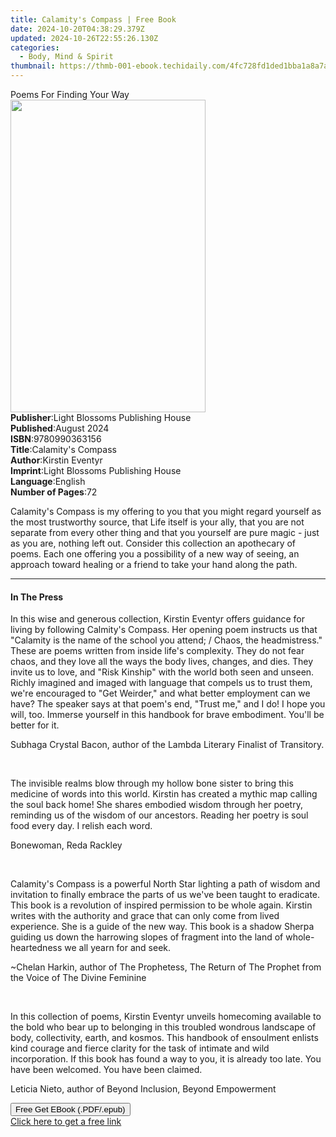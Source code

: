```yaml
---
title: Calamity's Compass | Free Book
date: 2024-10-20T04:38:29.379Z
updated: 2024-10-26T22:55:26.130Z
categories:
  - Body, Mind & Spirit
thumbnail: https://thmb-001-ebook.techidaily.com/4fc728fd1ded1bba1a8a7a83056097060f9f4632bb213458a68fe6db4fd82fd7.jpg
---
```

<main id="book-container">
  <div class="flex flex-col">
    <div class="book-brief flex-1 py-6 px-4 sm:p-6 md:py-10 md:px-8">
      <!-- brief-->
      <div class="book-brief-main">Poems For Finding Your Way</div>
    </div>
    <div
      class="book-meta-info flex-1 grid gap-4 col-start-1 col-end-3 row-start-1 sm:mb-6 sm:grid-cols-4 lg:gap-6 lg:col-start-2 lg:row-end-6 lg:row-span-6 lg:mb-0"
    >
      <div
        class="book-meta-info-left place-content-center mt-4 p-4 text-sm leading-6 col-start-2 col-span-2 dark:text-slate-400"
      >
        <img
          class="w-full h-500 object-cover rounded-lg sm:h-255 sm:col-span-2 lg:col-span-full"
          src="https://img-001-ebook.techidaily.com/d51c33b22883376bda9f78fb6d55b2d47c675882575ca1e2f00e8b5ee718ee09.jpg"
          alt=""
          width="312"
          height="500"
        />
      </div>
      <div
        class="book-meta-info-right mt-2 col-start-1 row-start-2 col-span-3 self-center"
      >
        <!-- meta data  -->
        <div class="flex flex-col px-4 md:px-8">
          <div class="flex-1">
            <strong>Publisher</strong>:<span class="px-2"
              >Light Blossoms Publishing House</span
            >
          </div>
          <div class="flex-1">
            <strong>Published</strong>:<span class="px-2">August 2024</span>
          </div>
          <div class="flex-1">
            <strong>ISBN</strong>:<span class="px-2">9780990363156</span>
          </div>
          <div class="flex-1">
            <strong>Title</strong>:<span class="px-2"
              >Calamity&#39;s Compass</span
            >
          </div>
          <div class="flex-1">
            <strong>Author</strong>:<span class="px-2">Kirstin Eventyr</span>
          </div>
          <div class="flex-1">
            <strong>Imprint</strong>:<span class="px-2"
              >Light Blossoms Publishing House</span
            >
          </div>
          <div class="flex-1">
            <strong>Language</strong>:<span class="px-2">English</span>
          </div>
          <div class="flex-1">
            <strong>Number of Pages</strong>:<span class="px-2">72</span>
          </div>
        </div>
      </div>
    </div>
    <div class="book-description flex-1 py-6 px-4 sm:p-6 md:py-10 md:px-8">
      <div class="book-description-main">
        <div accordion-content="" id="description">
          <p>
            Calamity's Compass is my offering to you that you might regard
            yourself as the most trustworthy source, that Life itself is your
            ally, that you are not separate from every other thing and that you
            yourself are pure magic - just as you are, nothing left out.
            Consider this collection an apothecary of poems. Each one offering
            you a possibility of a new way of seeing, an approach toward healing
            or a friend to take your hand along the path.
          </p>
        </div>
      </div>
    </div>
    <div class="book-excerpts flex-1 py-6 px-4 sm:p-6 md:py-10 md:px-8">
      <!-- excerpts-->
      <div class="book-excerpts-main">
        <hr />
        <h4 class="placeholder placeholder-heading">
          <span>In The Press</span>
        </h4>
        <p></p>
        <p>
          In this wise and generous collection, Kirstin Eventyr offers guidance
          for living by following Calmity's Compass. Her opening poem instructs
          us that "Calamity is the name of the school you attend; / Chaos, the
          headmistress." These are poems written from inside life's complexity.
          They do not fear chaos, and they love all the ways the body lives,
          changes, and dies. They invite us to love, and "Risk Kinship" with the
          world both seen and unseen. Richly imagined and imaged with language
          that compels us to trust them, we're encouraged to "Get Weirder," and
          what better employment can we have? The speaker says at that poem's
          end, "Trust me," and I do! I hope you will, too. Immerse yourself in
          this handbook for brave embodiment. You'll be better for it.
        </p>
        <p>
          Subhaga Crystal Bacon, author of the Lambda Literary Finalist of
          Transitory.
        </p>
        <p><br /></p>
        <p>
          <span style="background-color: rgba(255, 255, 255, 1)"
            >The invisible realms blow through my hollow bone sister to bring
            this medicine of words into this world. Kirstin has</span
          >&nbsp;created a&nbsp;mythic map&nbsp;calling the soul back home!
          She<span style="background-color: rgba(255, 255, 255, 1)"
            >&nbsp;shares embodied wisdom through her poetry, reminding us of
            the wisdom of our ancestors. Reading her poetry is soul food every
            day. I relish each word.</span
          >
        </p>
        <p>
          <span style="background-color: rgba(255, 255, 255, 1)"
            >Bonewoman, Reda Rackley</span
          >
        </p>
        <p><br /></p>
        <p>
          Calamity's Compass is a powerful North Star lighting a path of wisdom
          and invitation to finally embrace the parts of us we've been taught to
          eradicate. This book is a revolution of inspired permission to be
          whole again. Kirstin writes with the authority and grace that can only
          come from lived experience. She is a guide of the new way. This book
          is a shadow Sherpa guiding us down the harrowing slopes of fragment
          into the land of whole-heartedness we all yearn for and seek.
        </p>
        <p>
          ~Chelan Harkin, author of The Prophetess, The Return of The Prophet
          from the Voice of The Divine Feminine
        </p>
        <p><br /></p>
        <p>
          In this collection of poems, Kirstin Eventyr unveils homecoming
          available to the bold who bear up to belonging in this troubled
          wondrous landscape of body, collectivity, earth, and kosmos. This
          handbook of ensoulment enlists kind courage and fierce clarity for the
          task of intimate and wild incorporation.&nbsp;If this book has found a
          way to you, it is already too late. You have been welcomed. You have
          been claimed.
        </p>
        <p>Leticia Nieto, author of Beyond Inclusion, Beyond Empowerment</p>
        <p></p>
      </div>
    </div>
    <div
      class="book-about-author flex-1 py-6 px-4 sm:p-6 md:py-10 md:px-8"
    ></div>
    <div class="book-free-get flex-1 py-6 px-4 sm:p-6 md:py-10 md:px-8">
      <button
        id="btn-free-get"
        class="bg-blue-500 hover:bg-blue-700 text-white font-bold py-2 px-4 rounded"
      >
        Free Get EBook (.PDF/.epub)
      </button>
      <div id="countdown-display" class="px-2 text-lg mt-2"></div>
      <a
        id="free-link"
        class="hidden bg-blue-500 hover:bg-blue-700 text-white font-bold py-2 px-4 rounded"
        href="https://www.ebooks.com/en-us/book/211436143/calamity-s-compass/kirstin-eventyr/"
        target="_blank"
        >Click here to get a free link</a
      >
    </div>
    <script>
      let countdownTime = 0;
      let countdownInterval = null;
      document
        .getElementById('btn-free-get')
        .addEventListener('click', startCountdown);
      function startCountdown() {
        countdownTime = new Date().getTime() + 60000 * 3;
        countdownInterval = setInterval(updateCountdown, 1000);
        document.getElementById('btn-free-get').disabled = true;
        document
          .getElementById('btn-free-get')
          .classList.add('bg-gray-500', 'cursor-not-allowed');
      }
      function updateCountdown() {
        let currentTime = new Date().getTime();
        let timeLeft = countdownTime - currentTime;
        let secondsLeft = Math.floor(timeLeft / 1000);
        document.getElementById('countdown-display').innerHTML =
          `Remaining time: ${secondsLeft} seconds.`;
        if (secondsLeft <= 0) {
          clearInterval(countdownInterval);
          document.getElementById('btn-free-get').classList.add('hidden');
          document.getElementById('free-link').classList.remove('hidden');
          document.getElementById('countdown-display').innerHTML = '';
        }
      }
    </script>
  </div>
</main>

<ins class="adsbygoogle"
      style="display:block"
      data-ad-client="ca-pub-7571918770474297"
      data-ad-slot="8358498916"
      data-ad-format="auto"
      data-full-width-responsive="true"></ins>
    
